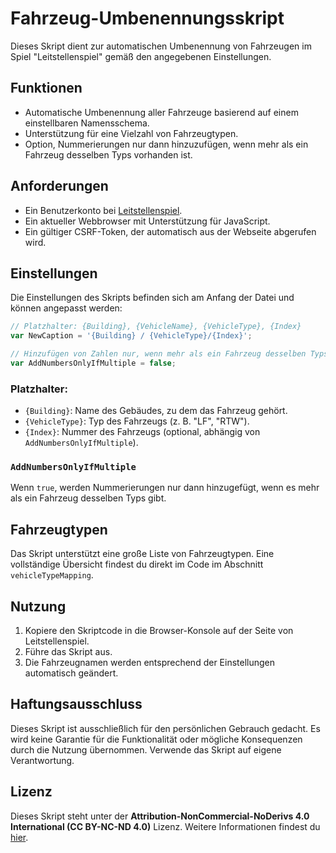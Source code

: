 
# Fahrzeug-Umbenennungsskript

Dieses Skript dient zur automatischen Umbenennung von Fahrzeugen im Spiel "Leitstellenspiel" gemäß den angegebenen Einstellungen.

## Funktionen

- Automatische Umbenennung aller Fahrzeuge basierend auf einem einstellbaren Namensschema.
- Unterstützung für eine Vielzahl von Fahrzeugtypen.
- Option, Nummerierungen nur dann hinzuzufügen, wenn mehr als ein Fahrzeug desselben Typs vorhanden ist.

## Anforderungen

- Ein Benutzerkonto bei [Leitstellenspiel](https://www.leitstellenspiel.de).
- Ein aktueller Webbrowser mit Unterstützung für JavaScript.
- Ein gültiger CSRF-Token, der automatisch aus der Webseite abgerufen wird.

## Einstellungen

Die Einstellungen des Skripts befinden sich am Anfang der Datei und können angepasst werden:

```javascript
// Platzhalter: {Building}, {VehicleName}, {VehicleType}, {Index}
var NewCaption = '{Building} / {VehicleType}/{Index}';

// Hinzufügen von Zahlen nur, wenn mehr als ein Fahrzeug desselben Typs vorhanden ist
var AddNumbersOnlyIfMultiple = false;
```

### Platzhalter:

- `{Building}`: Name des Gebäudes, zu dem das Fahrzeug gehört.
- `{VehicleType}`: Typ des Fahrzeugs (z. B. "LF", "RTW").
- `{Index}`: Nummer des Fahrzeugs (optional, abhängig von `AddNumbersOnlyIfMultiple`).

### `AddNumbersOnlyIfMultiple`

Wenn `true`, werden Nummerierungen nur dann hinzugefügt, wenn es mehr als ein Fahrzeug desselben Typs gibt.

## Fahrzeugtypen

Das Skript unterstützt eine große Liste von Fahrzeugtypen. Eine vollständige Übersicht findest du direkt im Code im Abschnitt `vehicleTypeMapping`.

## Nutzung

1. Kopiere den Skriptcode in die Browser-Konsole auf der Seite von Leitstellenspiel.
2. Führe das Skript aus.
3. Die Fahrzeugnamen werden entsprechend der Einstellungen automatisch geändert.

## Haftungsausschluss

Dieses Skript ist ausschließlich für den persönlichen Gebrauch gedacht. Es wird keine Garantie für die Funktionalität oder mögliche Konsequenzen durch die Nutzung übernommen. Verwende das Skript auf eigene Verantwortung.

## Lizenz

Dieses Skript steht unter der **Attribution-NonCommercial-NoDerivs 4.0 International (CC BY-NC-ND 4.0)** Lizenz. Weitere Informationen findest du [hier](http://creativecommons.org/licenses/by-nc-nd/4.0/).
